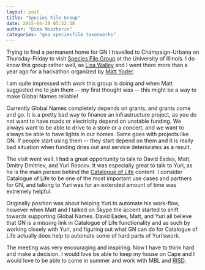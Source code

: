 ```yaml
---
layout: post
title: "Species File Group"
date: 2015-04-30 05:52:58
author: "Dima Mozzherin"
categories: "gna speciesfile taxonworks"
---
```


Trying to find a permanent home for GN I travelled to Champaign-Urbana on
Thursday-Friday to visit [Species File Group][sfg] at the University of
Illinois. I do know this group rather well, as [Lisa Walley][lisa] and I went
there more than a year ago for a hackathon organized by [Matt Yoder][matt].

I am quite impressed with work this group is doing and when Matt suggested
me to join them -- my first thought was -- this might be a way to make
Global Names reliable!

Currently Global Names completely depends on grants, and grants come and go. It
is a pretty bad way to finance an infrastructure project, as you do not want to
have roads or electricity depend on unstable funding. We always want to be able
to drive to a store or a concert, and we want to always be able to have lights
in our homes.  Same goes with projects like GN. If people start using them --
they start depend on them and it is really bad situation when funding dries out
and service deteriorates as a result.

The visit went well. I had a great opportunity to talk to David Eades, Matt,
Dmitry Dmitriev, and Yuri Roscov. It was especially great to talk to Yuri, as
he is the main person behind the [Catalogue of Life][col] content. I consider
Catalogue of Life to be one of the most important use cases and partners for
GN, and talking to Yuri was for an extended amount of time was extremely
helpful.

Originally position was about helping Yuri to automate his work-flow, however
when Matt and I talked on Skype the accent started to shift towards supporting
Global Names. David Eades, Matt, and Yuri all believe that GN is a missing link
in Catalogue of Life functionality and as such by working closely with Yuri,
and figuring out what GN can do for Catalogue of Life actually does help to
automate some of hard parts of Yuri&rsquo;swork.

The meeting was very encouraging and inspiring. Now I have to think hard and
make a decision.  I would love be able to keep my house on Cape and I would
love to be able to come in summer and work with MBL and [RISD][risd].

[sfg]: http://software.speciesfile.org/HomePage/Software/SoftwareHomePage.aspx
[lisa]: https://github.com/lwalley
[matt]: https://github.com/mjy
[col]: http://www.catalogueoflife.org/
[risd]: http://www.risd.edu/
